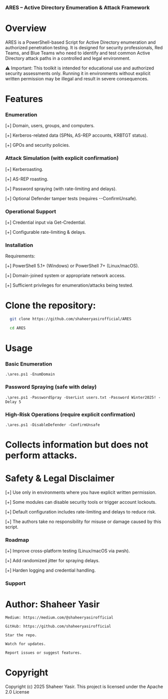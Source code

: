 ### ARES – Active Directory Enumeration & Attack Framework

# Overview
ARES is a PowerShell-based Script for Active Directory enumeration and authorized penetration testing.
It is designed for security professionals, Red Teams, and Blue Teams who need to identify and test 
common Active Directory attack paths in a controlled and legal environment.

⚠️ Important: This toolkit is intended for educational use and authorized security assessments only.
Running it in environments without explicit written permission may be illegal and result in severe consequences.


# Features
### Enumeration
[+] Domain, users, groups, and computers.

[+] Kerberos-related data (SPNs, AS-REP accounts, KRBTGT status).

[+] GPOs and security policies.

### Attack Simulation (with explicit confirmation)
[+] Kerberoasting.

[+] AS-REP roasting.

[+] Password spraying (with rate-limiting and delays).

[+] Optional Defender tamper tests (requires --ConfirmUnsafe).

### Operational Support
[+] Credential input via Get-Credential.

[+] Configurable rate-limiting & delays.

### Installation

Requirements:

[+] PowerShell 5.1+ (Windows) or PowerShell 7+ (Linux/macOS).

[+] Domain-joined system or appropriate network access.

[+] Sufficient privileges for enumeration/attacks being tested.

# Clone the repository:
```bash
  git clone https://github.com/shaheeryasirofficial/ARES

  cd ARES
```

# Usage 
### Basic Enumeration
``` .\ares.ps1 -EnumDomain ```

### Password Spraying (safe with delay)
``` .\ares.ps1 -PasswordSpray -UserList users.txt -Password Winter2025! -Delay 5 ```

### High-Risk Operations (require explicit confirmation)
``` .\ares.ps1 -DisableDefender -ConfirmUnsafe ```

# Collects information but does not perform attacks.

# Safety & Legal Disclaimer
[+] Use only in environments where you have explicit written permission.

[+] Some modules can disable security tools or trigger account lockouts.

[+] Default configuration includes rate-limiting and delays to reduce risk.

[+] The authors take no responsibility for misuse or damage caused by this script.

### Roadmap
[+] Improve cross-platform testing (Linux/macOS via pwsh).

[+] Add randomized jitter for spraying delays.

[+] Harden logging and credential handling.

### Support
  # Author: Shaheer Yasir 
    Medium: https://medium.com/@shaheeryasirofficial
    
    GitHub: https://github.com/shaheeryasirofficial
    
    Star the repo.
    
    Watch for updates.
    
    Report issues or suggest features.
# Copyright
Copyright (c) 2025 Shaheer Yasir. This project is licensed under the Apache 2.0 License
